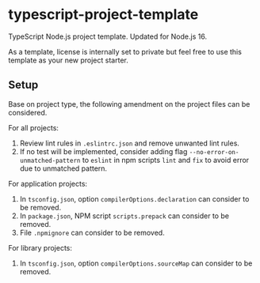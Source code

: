 # typescript-project-template
TypeScript Node.js project template. Updated for Node.js 16.

As a template, license is internally set to private but feel free to use this template as your new project starter.

## Setup
Base on project type, the following amendment on the project files can be considered.

For all projects:
1. Review lint rules in `.eslintrc.json` and remove unwanted lint rules.
2. If no test will be implemented, consider adding flag `--no-error-on-unmatched-pattern` to `eslint`
   in npm scripts `lint` and `fix` to avoid error due to unmatched pattern.

For application projects:
1. In `tsconfig.json`, option `compilerOptions.declaration` can consider to be removed.
2. In `package.json`, NPM script `scripts.prepack` can consider to be removed.
3. File `.npmignore` can consider to be removed.

For library projects:
1. In `tsconfig.json`, option `compilerOptions.sourceMap` can consider to be removed.
